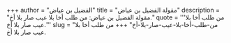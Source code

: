+++
author = "الفضيل بن عياض"
title = "مقولة الفضيل بن عياض"
description = "مقولة الفضيل بن عياض: من طلب أخا بلا عيب صار بلا أخ."
quote = '''من طلب أخا بلا عيب صار بلا أخ.'''
slug = "من-طلب-أخا-بلا-عيب-صار-بلا-أخ"
+++
من طلب أخا بلا عيب صار بلا أخ.
